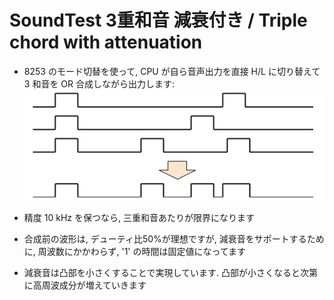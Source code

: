 # SoundTest 3重和音 減衰付き / Triple chord with attenuation

* 8253 のモード切替を使って, CPU が自ら音声出力を直接 H/L に切り替えて 3 和音を OR 合成しながら出力します:<br>
![原理](SoundTest.png)

* 精度 10 kHz を保つなら, 三重和音あたりが限界になります
* 合成前の波形は, デューティ比50%が理想ですが, 減衰音をサポートするために, 周波数にかかわらず, '1' の時間は固定値になってます
* 減衰音は凸部を小さくすることで実現しています. 凸部が小さくなると次第に高周波成分が増えていきます
